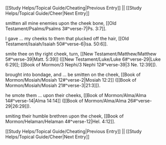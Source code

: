 [[Study Helps/Topical Guide/Cheating|Previous Entry]]  ||  [[Study Helps/Topical Guide/Cheer|Next Entry]]

 smitten all mine enemies upon the cheek bone, [[Old Testament/Psalms/Psalms 3#^verse-7|Ps. 3:7]].

 I gave ... my cheeks to them that plucked off the hair, [[Old Testament/Isaiah/Isaiah 50#^verse-6|Isa. 50:6]].

 smite thee on thy right cheek, turn, [[New Testament/Matthew/Matthew 5#^verse-39|Matt. 5:39]] ([[New Testament/Luke/Luke 6#^verse-29|Luke 6:29]]; [[Book of Mormon/3 Nephi/3 Nephi 12#^verse-39|3 Ne. 12:39]]).

 brought into bondage, and ... be smitten on the cheek, [[Book of Mormon/Mosiah/Mosiah 12#^verse-2|Mosiah 12:2]] ([[Book of Mormon/Mosiah/Mosiah 21#^verse-3|21:3]]).

 he smote them ... upon their cheeks, [[Book of Mormon/Alma/Alma 14#^verse-14|Alma 14:14]] ([[Book of Mormon/Alma/Alma 26#^verse-29|26:29]]).

 smiting their humble brethren upon the cheek, [[Book of Mormon/Helaman/Helaman 4#^verse-12|Hel. 4:12]].

[[Study Helps/Topical Guide/Cheating|Previous Entry]]  ||  [[Study Helps/Topical Guide/Cheer|Next Entry]]